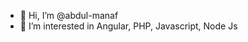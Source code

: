 - 👋 Hi, I’m @abdul-manaf
- 👀 I’m interested in Angular, PHP, Javascript, Node Js

<!---
manaf-manu/manaf-manu is a ✨ special ✨ repository because its `README.md` (this file) appears on your GitHub profile.
You can click the Preview link to take a look at your changes.
--->
